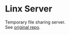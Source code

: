 # Linx Server
Temporary file sharing server.  
See [original repo](https://github.com/andreimarcu/linx-server).

